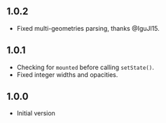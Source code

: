 ## 1.0.2

* Fixed multi-geometries parsing, thanks @IguJl15.

## 1.0.1

* Checking for `mounted` before calling `setState()`.
* Fixed integer widths and opacities.

## 1.0.0

* Initial version

